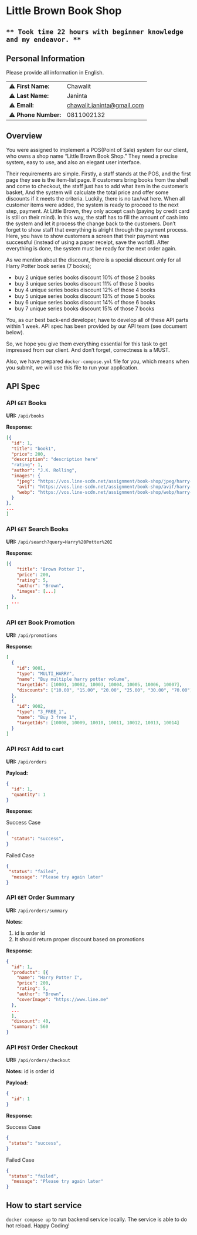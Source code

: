 # Little Brown Book Shop

## `** Took time 22 hours with beginner knowledge and my endeavor. **`

## Personal Information

Please provide all information in English.

|  |  |
| --- | --- |
| **⚠️ First Name:** | Chawalit |
| **⚠️ Last Name:** | Janinta |
| **⚠️ Email:** | chawalit.janinta@gmail.com |
| **⚠️ Phone Number:** | 0811002132 |

## Overview

You were assigned to implement a POS(Point of Sale) system for our client, who owns a shop name “Little Brown Book Shop.” They need a precise system, easy to use, and also an elegant user interface.

Their requirements are simple. Firstly, a staff stands at the POS, and the first page they see is the item-list page. If customers bring books from the shelf and come to checkout, the staff just has to add what item in the customer’s basket, And the system will calculate the total price and offer some discounts if it meets the criteria. Luckily, there is no tax/vat here. When all customer items were added, the system is ready to proceed to the next step, payment. At Little Brown, they only accept cash (paying by credit card is still on their mind). In this way, the staff has to fill the amount of cash into the system and let it process the change back to the customers. Don’t forget to show staff that everything is alright through the payment process. Here, you have to show customers a screen that their payment was successful (instead of using a paper receipt, save the world!). After everything is done, the system must be ready for the next order again.

As we mention about the discount, there is a special discount only for all Harry Potter book series (7 books);

* buy 2 unique series books discount 10% of those 2 books
* buy 3 unique series books discount 11% of those 3 books
* buy 4 unique series books discount 12% of those 4 books
* buy 5 unique series books discount 13% of those 5 books
* buy 6 unique series books discount 14% of those 6 books
* buy 7 unique series books discount 15% of those 7 books

You, as our best back-end developer, have to develop all of these API parts within 1 week. API spec has been provided by our API team (see document below).

So, we hope you give them everything essential for this task to get impressed from our client. And don’t forget, correctness is a MUST.

Also, we have prepared `docker-compose.yml` file for you, which means when you submit, we will use this file to run your application.

## API Spec

### API `GET` Books

**URI:** `/api/books`

**Response:**
```json
[{
  "id": 1,
  "title": "book1",
  "price": 200,
  "description": "description here"
  "rating": 1,
  "author": "J.K. Rolling",
  "images": {
    "jpeg": "https://vos.line-scdn.net/assignment/book-shop/jpeg/harry-1.jpeg",
    "avif": "https://vos.line-scdn.net/assignment/book-shop/avif/harry-1.avif",
    "webp": "https://vos.line-scdn.net/assignment/book-shop/webp/harry-1.webp"
  }
},
...
]
```

### API `GET` Search Books

**URI:** `/api/search?query=Harry%20Potter%20I`

**Response:**
```json
[{
    "title": "Brown Potter I",
    "price": 200,
    "rating": 5,
    "author": "Brown",
    "images": [...]
  },
  ...
]
```

### API `GET` Book Promotion

**URI:** `/api/promotions`

**Response:**
```json
[
  {
    "id": 9001,
    "type": "MULTI_HARRY",
    "name": "Buy multiple harry potter volume",
    "targetIds": [10001, 10002, 10003, 10004, 10005, 10006, 10007],
    "discounts": ["10.00", "15.00", "20.00", "25.00", "30.00", "70.00"]
  },
  {
    "id": 9002,
    "type": "3_FREE_1",
    "name": "Buy 3 free 1",
    "targetIds": [10008, 10009, 10010, 10011, 10012, 10013, 10014]
  }
]
```

### API `POST` Add to cart

**URI:** `/api/orders`

**Payload:**
```json
{
  "id": 1,
  "quantity": 1
}
```

**Response:**

Success Case
```json
{
  "status": "success",
}
```

Failed Case
```json
{
 "status": "failed",
  "message": "Please try again later"
}
```

### API `GET` Order Summary

**URI:** `/api/orders/summary`

**Notes:**
1. id is order id
2. It should return proper discount based on promotions

**Response:**
```json
{
  "id": 1,
  "products": [{
    "name": "Harry Potter I",
    "price": 200,
    "rating": 5,
    "author": "Brown",
    "coverImage": "https://www.line.me"
  },
  ...
  ],
  "discount": 40,
  "summary": 560
}
```

### API `POST` Order Checkout

**URI:** `/api/orders/checkout`

**Notes:** id is order id

**Payload:**
```json
{
  "id": 1
}
```

**Response:**

Success Case
```json
{
 "status": "success",
}
```

Failed Case
```json
{
 "status": "failed",
  "message": "Please try again later"
}
```

## How to start service
`docker compose up` to run backend service locally. The service is able to do hot reload. Happy Coding!
